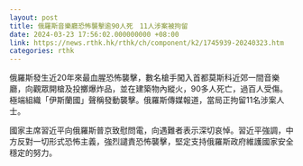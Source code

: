 ```yaml
---
layout: post
title: 俄羅斯音樂廳恐怖襲擊逾90人死　11人涉案被拘留
date: 2024-03-23 17:56:02.000000000 +08:00
link: https://news.rthk.hk/rthk/ch/component/k2/1745939-20240323.htm
categories: rthk
---
```


俄羅斯發生近20年來最血腥恐怖襲擊，數名槍手闖入首都莫斯科近郊一間音樂廳，向觀眾開槍及投擲爆炸品，並在建築物內縱火，90多人死亡，過百人受傷。極端組織「伊斯蘭國」聲稱發動襲擊。俄羅斯傳媒報道，當局正拘留11名涉案人士。

國家主席習近平向俄羅斯普京致慰問電，向遇難者表示深切哀悼。習近平強調，中方反對一切形式恐怖主義，強烈譴責恐怖襲擊，堅定支持俄羅斯政府維護國家安全穩定的努力。
